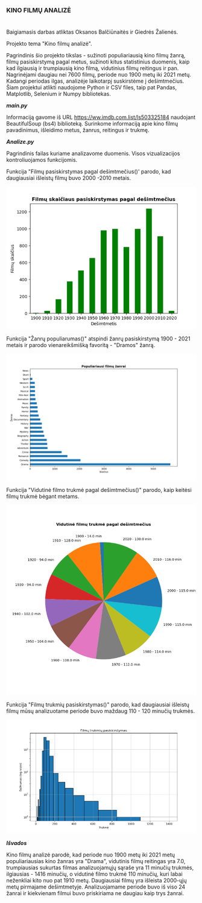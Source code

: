 ### **KINO FILMŲ ANALIZĖ**
#

Baigiamasis darbas atliktas Oksanos Balčiūnaitės ir Giedrės Žalienės.

Projekto tema "Kino filmų analizė".

Pagrindinis šio projekto tikslas - sužinoti populiariausią kino filmų žanrą, 
filmų pasiskirstymą pagal metus, sužinoti kitus statistinius duomenis,
kaip kad ilgiausią ir trumpiausią kino filmą, vidutinius filmų reitingus ir pan.
Nagrinėjami daugiau nei 7600 filmų, periode nuo 1900 metų iki 2021 metų. Kadangi periodas ilgas, 
analizėje laikotarpį suskirstėme į dešimtmečius. 
Šiam projektui atlikti naudojome Python ir CSV files, taip pat Pandas, Matplotlib, Selenium ir
Numpy bibliotekas.

**_main.py_**

Informaciją gavome iš URL https://ww.imdb.com.list/ls503325184 naudojant BeautifulSoup (bs4)
biblioteką. Surinkome informaciją apie kino filmų pavadinimus, išleidimo metus, žanrus, reitingus ir trukmę.

**_Analize.py_**

Pagrindinis failas kuriame analizavome duomenis. Visos vizualizacijos kontroliuojamos funkcijomis.


Funkcija "Filmų pasiskirstymas pagal dešimtmečius()' parodo, kad daugiausiai išleistų filmų buvo 2000 -2010 metais.


![Image](https://github.com/Oksanyte/Final-project/blob/main/Pictures/filmai_pagal_desimtmecius.png)

Funkcija "Žanrų populiarumas()" atspindi žanrų pasiskirstymą 1900 - 2021 metais ir parodo vienareikšmišką favoritą - "Dramos" žanrą.



![Image](https://github.com/Oksanyte/Final-project/blob/main/Pictures/pop_zanrai.png)

Funkcija "Vidutinė filmo trukmė pagal dešimtmečius()" parodo, kaip keitėsi filmų trukmė bėgant metams.

![Image](https://github.com/Oksanyte/Final-project/blob/main/Pictures/vid_trukme.png)

Funkcija "Filmų trukmių pasiskirstymas()" parodo, kad daugiausiai išleistų filmų mūsų analizuotame periode buvo maždaug 110 - 120 minučių trukmės.



![Image](https://github.com/Oksanyte/Final-project/blob/main/Pictures/trukmiu_pasiskirstymas.png)

_**Išvados**_

Kino filmų analizė parodė, kad periode nuo 1900 metų iki 2021 metų populiariausias kino žanras yra "Drama", vidutinis filmų reitingas yra 7.0, trumpiausias sukurtas filmas analizuojamųjų sąraše yra 11 minučių trukmės,  ilgiausias - 1416 minučių, o vidutinė filmo trukmė 110 minučių, kuri labai neženkliai kito nuo pat 1910 metų. Daugiausiai filmų yra išleista 2000-ųjų metų
pirmajame dešimtmetyje. Analizuojamame periode buvo iš viso 24 žanrai ir kiekvienam filmui buvo priskiriama
ne daugiau kaip trys žanrai.
